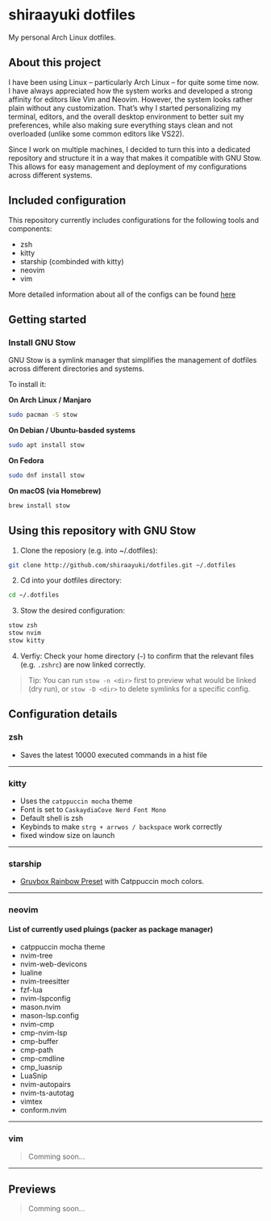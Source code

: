 # shiraayuki dotfiles

My personal Arch Linux dotfiles.

## About this project

I have been using Linux – particularly Arch Linux – for quite some time now. I have always appreciated how the system works and developed a strong affinity for editors like Vim and Neovim. However, the system looks rather plain without any customization. That’s why I started personalizing my terminal, editors, and the overall desktop environment to better suit my preferences, while also making sure everything stays clean and not overloaded (unlike some common editors like VS22).

Since I work on multiple machines, I decided to turn this into a dedicated repository and structure it in a way that makes it compatible with GNU Stow. This allows for easy management and deployment of my configurations across different systems.

## Included configuration

This repository currently includes configurations for the following tools and components:

- zsh
- kitty
- starship (combinded with kitty)
- neovim
- vim

More detailed information about all of the configs can be found [here](#configuration-details)

## Getting started

### Install GNU Stow

GNU Stow is a symlink manager that simplifies the management of dotfiles across different directories and systems.

To install it:

**On Arch Linux / Manjaro**
```bash
sudo pacman -S stow
```

**On Debian / Ubuntu-basded systems**
```bash
sudo apt install stow
```

**On Fedora**
```bash
sudo dnf install stow
```

**On macOS (via Homebrew)**
```bash
brew install stow
```

## Using this repository with GNU Stow

1. Clone the reposiory (e.g. into ~/.dotfiles):
```bash
git clone http://github.com/shiraayuki/dotfiles.git ~/.dotfiles
```

2. Cd into your dotfiles directory:
```bash
cd ~/.dotfiles
```

3. Stow the desired configuration:
```bash
stow zsh
stow nvim
stow kitty
```

4. Verfiy: Check your home directory (`~`) to confirm that the relevant files (e.g. `.zshrc`) are now linked correctly.

> Tip: You can run `stow -n <dir>` first to preview what would be linked (dry run), or `stow -D <dir>` to delete symlinks for a specific config.

## Configuration details

### zsh

- Saves the latest 10000 executed commands in a hist file

---

### kitty

- Uses the `catppuccin mocha` theme
- Font is set to `CaskaydiaCove Nerd Font Mono`
- Default shell is zsh
- Keybinds to make `strg + arrwos / backspace` work correctly
- fixed window size on launch

---

### starship

- [Gruvbox Rainbow Preset](https://starship.rs/presets/gruvbox-rainbow) with Catppuccin moch colors.

---

### neovim

#### List of currently used pluings (packer as package manager)

- catppuccin mocha theme
- nvim-tree
- nvim-web-devicons
- lualine
- nvim-treesitter
- fzf-lua
- nvim-lspconfig
- mason.nvim
- mason-lsp.config
- nvim-cmp
- cmp-nvim-lsp
- cmp-buffer
- cmp-path
- cmp-cmdline
- cmp_luasnip
- LuaSnip
- nvim-autopairs
- nvim-ts-autotag
- vimtex
- conform.nvim

---

### vim

> Comming soon...

---

## Previews

> Comming soon...
